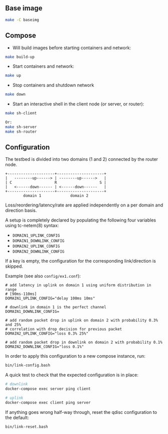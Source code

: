 ## Base image
```bash
make -C baseimg
```

## Compose

- Will build images before starting containers and network:
```bash
make build-up
```

- Start containers and network:
```bash
make up
```

- Stop containers and shutdown network
```bash
make down
```

- Start an interactive shell in the client node (or server, or router):
```bash
make sh-client

Or:
make sh-server
make sh-router
```

## Configuration

The testbed is divided into two domains (1 and 2) connected by the router node.

```
+---------------------+---------------------+
|   --------up------> | --------up------>   |
| C                   R                   S |
|   <------down------ | <------down------   |
+---------------------+---------------------+
        domain 1             domain 2
```

Loss/reordering/latency/rate are applied independently on a per domain and direction basis.

A setup is completely declared by populating the following four variables using tc-netem(8) syntax:

- `DOMAIN1_UPLINK_CONFIG`
- `DOMAIN1_DOWNLINK_CONFIG`
- `DOMAIN2_UPLINK_CONFIG`
- `DOMAIN2_DOWNLINK_CONFIG`

If a key is empty, the configuration for the corresponding link/direction is skipped.

Example (see also `config/ex1.conf`):
```
# add latency in uplink on domain 1 using uniform distribution in range
# [90ms-110ms]
DOMAIN1_UPLINK_CONFIG="delay 100ms 10ms"

# downlink in domain 1 is the perfect channel
DOMAIN1_DOWNLINK_CONFIG=

# add random packet drop in uplink on domain 2 with probability 0.3% and 25%
# correlation with drop decision for previous packet
DOMAIN2_UPLINK_CONFIG="loss 0.3% 25%"

# add random packet drop in downlink on domain 2 with probability 0.1%
DOMAIN2_DOWNLINK_CONFIG="loss 0.1%"
```

In order to apply this configuration to a new compose instance, run:
```bash
bin/link-config.bash
```

A quick test to check that the expected configuration is in place:
```bash
# downlink
docker-compose exec server ping client

# uplink
docker-compose exec client ping server
```

If anything goes wrong half-way through, reset the qdisc configuration to the default:
```
bin/link-reset.bash
```
